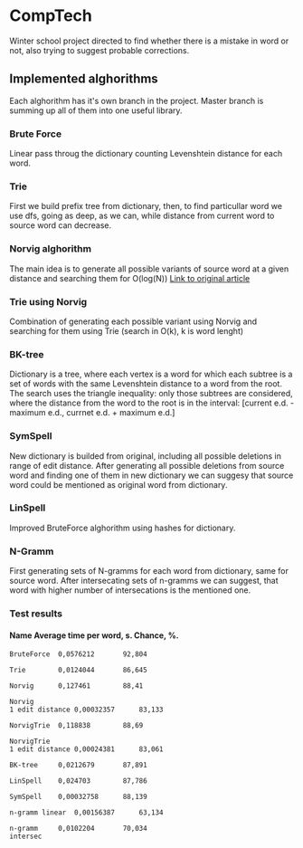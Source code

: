 # CompTech
Winter school project directed to find whether there is a mistake in word or not, also trying to suggest probable corrections.

## Implemented alghorithms
Each alghorithm has it's own branch in the project.
Master branch is summing up all of them into one useful library.

### Brute Force
Linear pass throug the dictionary counting Levenshtein distance for each word.

### Trie
First we build prefix tree from dictionary, then, to find particullar word we use dfs, going as deep, as we can, while distance from current word to source word can decrease.

### Norvig alghorithm
The main idea is to generate all possible variants of source word at a given distance and searching them for O(log(N))
[Link to original article](https://norvig.com/spell-correct.html)

### Trie using Norvig
Combination of generating each possible variant using Norvig and searching for them using Trie (search in O(k), k is word lenght)

### BK-tree
Dictionary is a tree, where each vertex is a word for which each subtree is a set of words with the same Levenshtein distance to a word from the root.
The search uses the triangle inequality: only those subtrees are considered, where the distance from the word to the root is in the interval:
[current e.d. - maximum e.d., currnet e.d. + maximum e.d.]

### SymSpell
New dictionary is builded from original, including all possible deletions in range of edit distance.
After generating all possible deletions from source word and finding one of them in new dictionary we can suggesy that source word could be mentioned as original word from dictionary.

### LinSpell
Improved BruteForce alghorithm using hashes for dictionary.

### N-Gramm
First generating sets of N-gramms for each word from dictionary, same for source word. After intersecating sets of n-gramms we can suggest, that word with higher number of intersecations is the 
mentioned one.


### Test results

#### Name	Average time per word, s.	Chance, %.
```
BruteForce	0,0576212		92,804
		
Trie		0,0124044		86,645
		
Norvig		0,127461		88,41

Norvig 
1 edit distance	0,00032357		83,133
		
NorvigTrie	0,118838		88,69

NorvigTrie
1 edit distance	0,00024381		83,061
		
BK-tree		0,0212679		87,891
		
LinSpell	0,024703		87,786
		
SymSpell	0,00032758		88,139
		
n-gramm linear	0,00156387		63,134

n-gramm		0,0102204		70,034
intersec		
```
